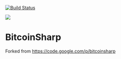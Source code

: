 [![Build Status](http://23.96.5.224:8080/buildStatus/icon?job=bitcoin-sharp-tests)](http://23.96.5.224:8080/job/bitcoin-sharp-tests/)

<img src="http://23.96.5.224:8080/buildStatus/icon?job=bitcoin-sharp-tests" />


BitcoinSharp
============
Forked from https://code.google.com/p/bitcoinsharp

